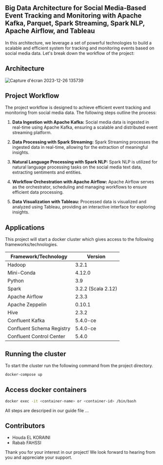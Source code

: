 ## Big Data Architecture for Social Media-Based Event Tracking and Monitoring with Apache Kafka, Parquet, Spark Streaming, Spark NLP, Apache Airflow, and Tableau
In this architecture, we leverage a set of powerful technologies to build a scalable and efficient system for tracking and monitoring events based on social media data. Let's break down the workflow of the project:
## Architecture 

![Capture d'écran 2023-12-26 135739](https://github.com/Helk20/A-big-data-architecture-for-Social-network--based-event-tracking-and-monitoring/assets/92260626/56f6cdf3-abef-4247-851d-a7286f1d5c65)

## Project Workflow

The project workflow is designed to achieve efficient event tracking and monitoring from social media data. The following steps outline the process:

1. **Data Ingestion with Apache Kafka:** Social media data is ingested in real-time using Apache Kafka, ensuring a scalable and distributed event streaming platform.

2. **Data Processing with Spark Streaming:** Spark Streaming processes the ingested data in real-time, allowing for the extraction of meaningful insights.

3. **Natural Language Processing with Spark NLP:** Spark NLP is utilized for natural language processing tasks on the social media text data, extracting sentiments and entities.

4. **Workflow Orchestration with Apache Airflow:** Apache Airflow serves as the orchestrator, scheduling and managing workflows to ensure efficient data processing.

5. **Data Visualization with Tableau:** Processed data is visualized and analyzed using Tableau, providing an interactive interface for exploring insights.


## Applications
This project will start a docker cluster which gives access to the following frameworks/technologies.

| Framework/Technology         | Version            |
| ---------------------------- | ------------------ |
| Hadoop                       | 3.2.1              |
| Mini-Conda                   | 4.12.0             |
| Python                       | 3.9                |
| Spark                        | 3.2.2 (Scala 2.12) |
| Apache Airflow               | 2.3.3              |
| Apache Zeppelin              | 0.10.1             |
| Hive                         | 2.3.2              |
| Confluent Kafka              | 5.4.0-ce           |
| Confluent Schema Registry    | 5.4.0-ce           |
| Confluent Control Center     | 5.4.0              |

## Running the cluster
To start the cluster run the following command from the project directory.
```sh
docker-compose up
```

## Access docker containers
```sh
docker exec -it <container-name> or <container-id> /bin/bash
```

All steps are descriped in our guide file ...

## Contributors
- Houda EL KORAINI
- Rabab FAHSSI

Thank you for your interest in our project! We look forward to hearing from you and appreciate your support.
